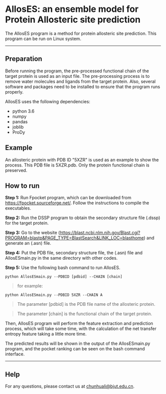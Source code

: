# **AllosES: an ensemble model for Protein Allosteric site prediction**




The AllosES program is a method for protein allosteric site prediction. This program can be run on Linux system. 

---



## Preparation
Before running the program, the pre-processed functional chain of the target protein is used as an input file. The pre-processing process is to remove water molecules and ligands from the target protein. Also, several software and packages need to be installed to ensure that the program runs properly.

AllosES uses the following dependencies:
- python 3.6
- numpy
- pandas
- joblib
- ProDy

## Example
An allosteric protein with PDB ID "5XZR" is used as an example to show the process. This PDB file is 5XZR.pdb. Only the protein functional chain is preserved.


## How to run
**Step 1:** Run Fpocket program, which can be downloaded from https://fpocket.sourceforge.net/. Follow the instructions to compile the executables.

**Step 2:** Run the DSSP program to obtain the secondary structure file (.dssp) for the target protein.

**Step 3:** Go to the website (https://blast.ncbi.nlm.nih.gov/Blast.cgi?PROGRAM=blastp&PAGE_TYPE=BlastSearch&LINK_LOC=blasthome) and generate an (.asn) file.

**Step 4:** Put the PDB file, secondary structure file, the (.asn) file and AllosESmain.py in the same directory with other codes.

**Step 5:** Use the following bash command to run AllosES.


```
python AllosESmain.py --PDBID [pdbid] --CHAIN [chain]
```

> for example:
```
python AllosESmain.py --PDBID 5XZR --CHAIN A
```

> The parameter [pdbid] is the PDB file name of the allosteric protein.

> The parameter [chain] is the functional chain of the target protein.

Then, AllosES program will perform the feature extraction and prediction process, which will take some time, with the calculation of the net transfer entropy feature taking a little more time.

The predicted results will be shown in the output of the AllosESmain.py program, and the pocket ranking can be seen on the bash command interface.


---

## Help
For any questions, please contact us at chunhuali@bjut.edu.cn.
